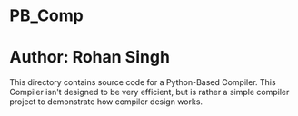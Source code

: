 # PB_Comp
# Author: Rohan Singh
This directory contains source code for a Python-Based Compiler. This Compiler isn't designed to be very efficient, but is rather a simple compiler project to demonstrate how compiler design works.  